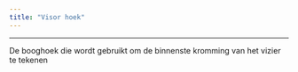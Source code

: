 ```yaml
---
title: "Visor hoek"
---
```


***

De booghoek die wordt gebruikt om de binnenste kromming van het vizier te tekenen




